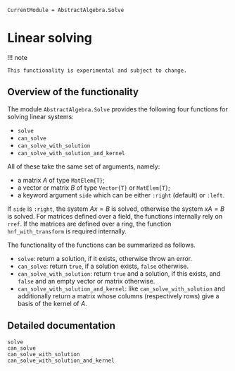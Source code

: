 ```@meta
CurrentModule = AbstractAlgebra.Solve
```

# Linear solving

!!! note

    This functionality is experimental and subject to change.

## Overview of the functionality

The module `AbstractAlgebra.Solve` provides the following four functions for solving linear systems:
* `solve`
* `can_solve`
* `can_solve_with_solution`
* `can_solve_with_solution_and_kernel`

All of these take the same set of arguments, namely:
* a matrix $A$ of type `MatElem{T}`;
* a vector or matrix $B$ of type `Vector{T}` or `MatElem{T}`;
* a keyword argument `side` which can be either `:right` (default) or `:left`.

If `side` is `:right`, the system $Ax = B$ is solved, otherwise the system $xA = B$ is solved.
For matrices defined over a field, the functions internally rely on `rref`.
If the matrices are defined over a ring, the function `hnf_with_transform` is required internally.

The functionality of the functions can be summarized as follows.
* `solve`: return a solution, if it exists, otherwise throw an error.
* `can_solve`: return `true`, if a solution exists, `false` otherwise.
* `can_solve_with_solution`: return `true` and a solution, if this exists, and `false` and an empty vector or matrix otherwise.
* `can_solve_with_solution_and_kernel`: like `can_solve_with_solution` and additionally return a matrix whose columns (respectively rows) give a basis of the kernel of $A$.

## Detailed documentation

```@docs
solve
can_solve
can_solve_with_solution
can_solve_with_solution_and_kernel
```
